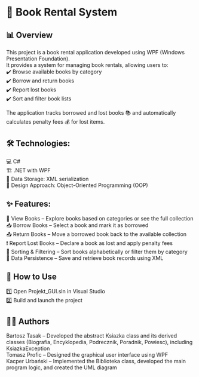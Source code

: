 # 📖 Book Rental System
## 📊 Overview
This project is a book rental application developed using WPF (Windows Presentation Foundation).<br>
It provides a system for managing book rentals, allowing users to: <br>
✔️ Browse available books by category <br>
✔️ Borrow and return books <br>
✔️ Report lost books <br>
✔️ Sort and filter book lists <br>

The application tracks borrowed and lost books 📚 and automatically calculates penalty fees 💰 for lost items.

## 🛠️ Technologies:
💻 C#  <br>
🏗️ .NET with WPF <br>
📂 Data Storage: XML serialization <br>
🎯 Design Approach: Object-Oriented Programming (OOP) <br>

## ✨ Features:
🔎 View Books – Explore books based on categories or see the full collection <br>
📥 Borrow Books – Select a book and mark it as borrowed <br>
📤 Return Books – Move a borrowed book back to the available collection <br>
❗ Report Lost Books – Declare a book as lost and apply penalty fees <br>
📌 Sorting & Filtering – Sort books alphabetically or filter them by category <br>
💾 Data Persistence – Save and retrieve book records using XML <br>

## 🚀 How to Use
1️⃣ Open Projekt_GUI.sln in Visual Studio <br> 
2️⃣ Build and launch the project <br>

## 👨‍💻 Authors
Bartosz Tasak – Developed the abstract Ksiazka class and its derived classes (Biografia, Encyklopedia, Podrecznik, Poradnik, Powiesc), including KsiazkaException<br>
Tomasz Profic – Designed the graphical user interface using WPF<br>
Kacper Urbański – Implemented the Biblioteka class, developed the main program logic, and created the UML diagram<br>

